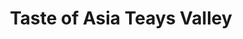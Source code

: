 ---
layout: place
title: "Taste of Asia Teays Valley"
permalink: /west-virginia/hurricane/taste-of-asia-teays-valley.html
stateAbbr: WV
stateName: West Virginia
cityName: Hurricane
seo:
  name: "Taste of Asia Teays Valley"
  type: Restaurant
  links: null
description: "Looking for sushi in Hurricane, West Virginia? Check out Taste of Asia Teays Valley for a delightful Japanese dining experience. Enjoy a variety of sushi and..."
place_id: ChIJsbLFxR-0SIgR_dUgOqOHx_0
photos:
  - name: >-
      places/ChIJsbLFxR-0SIgR_dUgOqOHx_0/photos/AeeoHcIUeBrMoo3FFbaxCHO31psDKGqXle72SLDjBT-qlabggtdwAxt506iPeoMrJfEwSY0uDCKZC-VFdpt2ppqaojW9bkqDbucoFYCCYwWOly1UDwzTnGLZxezmoc95FIAwTn5kPXT1UuTPbIBK7_6XYumMAhjI5HgSvm7Tf9Qau85X48u11NFjIMYPtxkt6ET6NXRy8y0jiuAkJqXyPNgnl8YgWu8-vV7tfMI1MTOZanlO68U84Pv2kr758pu-Z-CRMjFtZ1721R7SRmDhmKoqT20xtTq-kpHFh41mEdVhjpCVbh_11zb0s-ARjkp72Qw_kIfHJDzezFkk7VN0QEC6Krz28VqVHOe6DbBR8U7sm8h7TVkmGKHZiiPz-UrtLN9jArwO1igZVprLBdNOmtIkALQybE2hptyQSdJFBoy2ItPxHxo
    widthPx: 4800
    heightPx: 2700
    authorAttributions:
      - displayName: Jason R
        uri: https://maps.google.com/maps/contrib/107504597145434320981
        photoUri: >-
          https://lh3.googleusercontent.com/a/ACg8ocJytYF6IhSv-7044BQ6Eq1tXNQHgEtu7JU5Tk_ykz5FUBXRky_f=s100-p-k-no-mo
    flagContentUri: >-
      https://www.google.com/local/imagery/report/?cb_client=maps_api_places.places_api&image_key=!1e10!2sCIHM0ogKEICAgIDEnMy1vgE&hl=en-US
    googleMapsUri: >-
      https://www.google.com/maps/place//data=!3m4!1e2!3m2!1sCIHM0ogKEICAgIDEnMy1vgE!2e10!4m2!3m1!1s0x8848b41fc5c5b2b1:0xfdc787a33a20d5fd
  - name: >-
      places/ChIJsbLFxR-0SIgR_dUgOqOHx_0/photos/AeeoHcIcUTKaQO8kpbsNNzKbXDCqJdOYfnRFnWBXYQfn8O9BZ59PxOEWU3KyHvnpb0UFmzKoJ1l4i5Uut8E6-hWd3fFW1QLFe26Ty0GIZkuj_JIW1mfRG2eUd-6WZkrC1gEMHHU2N1Iy-a6VHruW75q5aXLEWt_ALm-L-Zgjm6iRAE3T-GVC-QLYfR3oPoMeN_XXtAgA-dI6PX8r4h7A9ARqLtoHylX61rJ0Fx3qZdszcRyIsztVlaTTF8nuE1n-asADHimA2gytCAe-xd5K7Vp1cdNPBfEMOJWxmvEZJ5ZJJPJ2T9gaFQTC8zhUsSg1T0K_19bQx3Y5nvpo_4CfmZ8U3ZJxkffPZjDeCTcyLKg4J6Wywp_DenHhKxtMZsV1WJZe_IJRS0d1YsKwUtkCREx9KEuaB9uwZLaOOyl-liqCanvOXQ
    widthPx: 4800
    heightPx: 3600
    authorAttributions:
      - displayName: James Elmore
        uri: https://maps.google.com/maps/contrib/115088025690713338596
        photoUri: >-
          https://lh3.googleusercontent.com/a-/ALV-UjWYZkMmIgyWhQFGs7qucAor3u_jQileFG7SPQcHRlES_aLon3nh=s100-p-k-no-mo
    flagContentUri: >-
      https://www.google.com/local/imagery/report/?cb_client=maps_api_places.places_api&image_key=!1e10!2sCIHM0ogKEICAgICh4qm6Uw&hl=en-US
    googleMapsUri: >-
      https://www.google.com/maps/place//data=!3m4!1e2!3m2!1sCIHM0ogKEICAgICh4qm6Uw!2e10!4m2!3m1!1s0x8848b41fc5c5b2b1:0xfdc787a33a20d5fd
  - name: >-
      places/ChIJsbLFxR-0SIgR_dUgOqOHx_0/photos/AeeoHcIkbRPWeyXdfwIa1iWPCpagLOhTrbDRnKjaDBF92YPT0O3sIFo7LYJFOHErvbs0fIYNunPBUkhLJNB--GyvEI9mRXhLkNGLidSJiu0G4slY960APVgrD3D12eDRDS34_fkMtVUbcIZsu16dISI21b9Uw0bvM5GdNMWR42ZXdKXG1hkMK5idA9-oeWkqgBdq61Du19fWknlvySOY6yMSfnOXN9YzMxx_vrKz7zvl8iaXWDov58B_cNILx64koZpJxJ-YMqTeD9zo_qAJdj-hIi6AeFjoC6HiDJAy9vTXTyjTnsvgYuMkHpe0WazTy6MX8ElrpzduXrjbs1a8FOdTbjTV_on6E2KHKGgwqXxAMBMAlo08sIeyYRNI2aniKM36uaiLvupp8HgnQNdvr4S0HY-soQOeDAe32JbTtgMnp20
    widthPx: 3600
    heightPx: 4800
    authorAttributions:
      - displayName: Sandraella Call
        uri: https://maps.google.com/maps/contrib/105827242332352651584
        photoUri: >-
          https://lh3.googleusercontent.com/a-/ALV-UjWHv61Ehj9vZmMLR_ozgl_l5mCj-iBjL6PKG4pJXSBYHaj8qzAt=s100-p-k-no-mo
    flagContentUri: >-
      https://www.google.com/local/imagery/report/?cb_client=maps_api_places.places_api&image_key=!1e10!2sCIHM0ogKEICAgIDT1PCBJg&hl=en-US
    googleMapsUri: >-
      https://www.google.com/maps/place//data=!3m4!1e2!3m2!1sCIHM0ogKEICAgIDT1PCBJg!2e10!4m2!3m1!1s0x8848b41fc5c5b2b1:0xfdc787a33a20d5fd
  - name: >-
      places/ChIJsbLFxR-0SIgR_dUgOqOHx_0/photos/AeeoHcJkye5edtwiDCO5wTxRZhcJmU6Xh1ZOYFmb-xKNWzaV3JGWJmedlWIkIqBkIPqslmZhEtXW6ZzQWZUfnyFBLvZAiQNWLDK40ArdH60hMk8-H0ME-5LDJv6H1gncDEAuFvYkQ7blyQDqh_7VzoubouLAAMzXCJiVGULW-xh4kjKD2arU8qtqyXK_2PABZhkxXiuy88qxG8FivDIGpTOYlWTN87kteb9UTSwkUOGxTp4Na3hQNLJs5jeZ74a7Edct3NF3ixJ9Meo9nO_devh4Bq-LgOb2Nafg_tmLgtXapTO1xjLz-iU-LuIKzMvY4O1Kv5QythJys1uQFAWCFcpQit5X2AZrzsbfx9ZIPEvxNuwT89x8-Zfg_9ZTt8TpgjRQnFwUWlRdgiRd6V2pJR6VOlpNIk0zoMwgpSE0qXsf-dc3bM7S
    widthPx: 4032
    heightPx: 3024
    authorAttributions:
      - displayName: Sid C
        uri: https://maps.google.com/maps/contrib/102574205788486530869
        photoUri: >-
          https://lh3.googleusercontent.com/a-/ALV-UjXpnWdkhz_fDApNu-qcUMoMc6EeccDmB01i4_vkfsUiaZrov-o1KA=s100-p-k-no-mo
    flagContentUri: >-
      https://www.google.com/local/imagery/report/?cb_client=maps_api_places.places_api&image_key=!1e10!2sCIHM0ogKEICAgICGoKL2lwE&hl=en-US
    googleMapsUri: >-
      https://www.google.com/maps/place//data=!3m4!1e2!3m2!1sCIHM0ogKEICAgICGoKL2lwE!2e10!4m2!3m1!1s0x8848b41fc5c5b2b1:0xfdc787a33a20d5fd
  - name: >-
      places/ChIJsbLFxR-0SIgR_dUgOqOHx_0/photos/AeeoHcJmNey5Ps08ilM_kHQlDdlIcOaygeyygruC0U1350GcUyQvaoRsOsRm5leS1ReqIj3nw2WgTEuYLDJ5HqIS9N-RBWzzTL3m74GoCdGBY66_ngtTcNZDGpFdacxJJqwOLMOwwguDLKcLU7CUnODJ6cPjzqcDOJCg5Swf63EwWdq3R27S-kz7iUJ_HFnReqCJVW5zD1n57_7SQKdP4cAl5YmEHwp0_8phZlX4km_vOhhJ7mGlkmXiV_Rd_aisdvrJpJHaj8uVnI2DAipRKWkGfP1CnvfzXwVWywPX7OXFxNyKO1FD1AGzR8UvuEtDkeDoPdJdOQRcdC2u_IIkoG6F5NFqEcZHFSTHGCHLZg_pwFh3GZuFEneHoENgMkgVHmMLeDWgWhhiR8TDrP5H2jSYxtJjNeAgnU2pjQmLcCGFIBU
    widthPx: 3024
    heightPx: 4032
    authorAttributions:
      - displayName: Mark Tremel
        uri: https://maps.google.com/maps/contrib/104121381192844337536
        photoUri: >-
          https://lh3.googleusercontent.com/a-/ALV-UjVefhp-JA1RagHngtELUiYYnIwamUfAa5zfwj-ECPBDeUAUQ88juw=s100-p-k-no-mo
    flagContentUri: >-
      https://www.google.com/local/imagery/report/?cb_client=maps_api_places.places_api&image_key=!1e10!2sCIHM0ogKEICAgMDw58HhQQ&hl=en-US
    googleMapsUri: >-
      https://www.google.com/maps/place//data=!3m4!1e2!3m2!1sCIHM0ogKEICAgMDw58HhQQ!2e10!4m2!3m1!1s0x8848b41fc5c5b2b1:0xfdc787a33a20d5fd
  - name: >-
      places/ChIJsbLFxR-0SIgR_dUgOqOHx_0/photos/AeeoHcJJwwp5CLs0khE8AHcPVoaDF4kPuVhQ09XLImrtUFw1sB2S22oaBpoDLR-qsAyTXhTi9qomM-_hDIwW9DrwfYI6_828BUXJlf8NKMYJ1SsAgEPJWBR1Hahf0fPlZ0WCA701OQAmKL-prDCHneD-NcgUT8bU1HI4MdyfO6nM9cRiCB1EcyAe5GF-y1LTvig0UtpdVl7WHNbXyWxz0FzV-roAO1hszZ9GoPqBWD1qPIdwnYPfjrL0Kek9h8kXfXzvff20etSIczsSnTdg5cxFWjC-ixoavfrYV7OjFpw4nqEKK6RrV8fuOo1DZZXDEFpSgtxo4IVqcXbX36pbEsvcmWsmoNbEhZyLmTNKqRKDwpPAXji76vJdIrdip0lwtxRYNoPRPTtudj0F437WA-RcvlFhlKBFxH4DDC6H4PmT-1FHSSvH
    widthPx: 3024
    heightPx: 4032
    authorAttributions:
      - displayName: Laeeq Ahmed
        uri: https://maps.google.com/maps/contrib/105744201125683444958
        photoUri: >-
          https://lh3.googleusercontent.com/a-/ALV-UjUXfrnUcTW9EXquWPRtP12eEwGf1zTZ5af_XK-oH6NTUCg3nieLIw=s100-p-k-no-mo
    flagContentUri: >-
      https://www.google.com/local/imagery/report/?cb_client=maps_api_places.places_api&image_key=!1e10!2sCIHM0ogKEICAgIDz25mu1gE&hl=en-US
    googleMapsUri: >-
      https://www.google.com/maps/place//data=!3m4!1e2!3m2!1sCIHM0ogKEICAgIDz25mu1gE!2e10!4m2!3m1!1s0x8848b41fc5c5b2b1:0xfdc787a33a20d5fd
  - name: >-
      places/ChIJsbLFxR-0SIgR_dUgOqOHx_0/photos/AeeoHcIdpBJmAm-T9OsyTxop0_Y-VD-SssApwOMDCPBu_cgVH7I86fVyoaomFnxUlHW8CFNJZNu78IVywBPLbaSGOkUZfLy3-1Z1EoJaoFsAFJqp0Yk6E0IyDGv5KbC9ZexSMf3htI-zmTreUeQCwse7LcHi8dTN-FXbCbqyc4kbVW6o-6-b1RYTO2IMHEIKgLAIqnNfPSz4XV9612P6FIl--ngrd_KcvDeqlrGkKoo07WRA05ze9jAXGZAEkYjnW0vDU1AkOuliqELjYdF83SkIb-lDGUf-oK8M4effbOwjTNAQGP6LekwXRZfxm-hnufcNAhpCAbk98wpElPBpBRlTLfYXYdtgtI9SHqKbaic8PhKVAd_pKs0CvNXxy6pBv8b9z2i6S__Ld4PtmXrmLQ98oi9MUYMzKY-HZk3dOrePL7T1HUY
    widthPx: 3024
    heightPx: 4032
    authorAttributions:
      - displayName: Sandraella Call
        uri: https://maps.google.com/maps/contrib/105827242332352651584
        photoUri: >-
          https://lh3.googleusercontent.com/a-/ALV-UjWHv61Ehj9vZmMLR_ozgl_l5mCj-iBjL6PKG4pJXSBYHaj8qzAt=s100-p-k-no-mo
    flagContentUri: >-
      https://www.google.com/local/imagery/report/?cb_client=maps_api_places.places_api&image_key=!1e10!2sCIHM0ogKEICAgIDJmZrP7wE&hl=en-US
    googleMapsUri: >-
      https://www.google.com/maps/place//data=!3m4!1e2!3m2!1sCIHM0ogKEICAgIDJmZrP7wE!2e10!4m2!3m1!1s0x8848b41fc5c5b2b1:0xfdc787a33a20d5fd
  - name: >-
      places/ChIJsbLFxR-0SIgR_dUgOqOHx_0/photos/AeeoHcLQVOPai-ATHX1HLYbC0optiN3dpm6XB7FEj2MWhePfSEuCWSDwkRxbGw-WTo_qJ7gf18opTWk3jvjwS5bZyzAHyZRMITLgCuOfZcHsyTKwLE-40sI_OSB6pQfx6dAbgMXUsIA7itZV_mJhYfuhWRZbpTLwpgtc633ROmsJsDyvCqW9_DwPqfFmf8tLwaJsE-kc4Zv2eKD7r3nWRJUvdwp_ZDnZzfORRmQFImabuhvj1KrIHkboDFeMJOx2s0Ooj85dPDqkZxibkhHFt3JCOyN7Dk5uPzOYSCy2LXb6A_rjSSqHygoG7DG5TOVsv17zIBY7_mWmTSfoEsENRl4G_HNPMf71fZBj_db2aIkp4vxXzbbWz_ZB00X3boNlXWnTuhtD82FMI8E0iMkMJVPSYDU2ge-6x-zC5BZ9UH73kJzHVGX-
    widthPx: 3024
    heightPx: 4032
    authorAttributions:
      - displayName: Laeeq Ahmed
        uri: https://maps.google.com/maps/contrib/105744201125683444958
        photoUri: >-
          https://lh3.googleusercontent.com/a-/ALV-UjUXfrnUcTW9EXquWPRtP12eEwGf1zTZ5af_XK-oH6NTUCg3nieLIw=s100-p-k-no-mo
    flagContentUri: >-
      https://www.google.com/local/imagery/report/?cb_client=maps_api_places.places_api&image_key=!1e10!2sCIHM0ogKEICAgIDz28nDtAE&hl=en-US
    googleMapsUri: >-
      https://www.google.com/maps/place//data=!3m4!1e2!3m2!1sCIHM0ogKEICAgIDz28nDtAE!2e10!4m2!3m1!1s0x8848b41fc5c5b2b1:0xfdc787a33a20d5fd
  - name: >-
      places/ChIJsbLFxR-0SIgR_dUgOqOHx_0/photos/AeeoHcISgp1PCsx1jwaFTAZegb3od3SCwIQgllX30WFp_imkihJFakDRv8LQW84RLaRboWlTqtDBB5LNoWvodmSMkfqUHx4yKi_hMz9AybJMxb3arw_HGJYR0g8sZ6gzJg2G41snN-CPyhfERBCsalgJYVg3FxHsLtpOXPandmOAplIvRniK1pPVurM3W-CncSiHt8YdU4KZqln5OqohNp1KHYAVXBbi1ApK3tkDtQOdSTmyDdcPjEBqEbD3kKoguGOKqnaau2FieAtey7dn_p45nq1fz6zi_o5YKuvL8-Ql2fvJ-uo39q8IGhNUFuCR-zRWuxIfhytNLtB7Tp9f6OilwiJFcGR9uBPcW3SvZBNewSaJ-b_OaYSl7CMI3G9Mh3OjRCRaszqwkXWQviYhBaKM9Ak17aYRwhHGxPu_ZR-sZqLC3f-z
    widthPx: 4032
    heightPx: 3024
    authorAttributions:
      - displayName: Joe Wall
        uri: https://maps.google.com/maps/contrib/108945175281682423728
        photoUri: >-
          https://lh3.googleusercontent.com/a-/ALV-UjX9wRr0mxZh47mxFbzldmO0jgI1K88nCGrPpUTpv1TaGYyRqq2r=s100-p-k-no-mo
    flagContentUri: >-
      https://www.google.com/local/imagery/report/?cb_client=maps_api_places.places_api&image_key=!1e10!2sCIHM0ogKEICAgIDZo6ms1gE&hl=en-US
    googleMapsUri: >-
      https://www.google.com/maps/place//data=!3m4!1e2!3m2!1sCIHM0ogKEICAgIDZo6ms1gE!2e10!4m2!3m1!1s0x8848b41fc5c5b2b1:0xfdc787a33a20d5fd
  - name: >-
      places/ChIJsbLFxR-0SIgR_dUgOqOHx_0/photos/AeeoHcLBGKwTdNRfWXma0pyA-Jtou0CsY_ig-cNBIyyp8-3T_dWjHTYhjW5wissley5VVgti3Kto3wQsgUkqZ75A9FfIkw4h2LK7feUKMZgY8v_ImNtf6xhTM5hRr3UXOJRWcZ-6P7w5cRrCnbkhu19sGk6HJZjShZbw-7WxtHTBm10KUPvLnAz0SbCTPZZsy1Y72Ggujddcp19b19JT8njl4geDiG2T9FcUlTapS9hs4oqvIyEJ8chbMv3qdw2PvSQjKGWtZsgT29U2JGI7PijDFtuwXr4IDEOlVuIeUR1pQ1UnwXgsZjEqFGZ33YlrgY_Xreohx7P2N_ZiUeUArgdWOy0aBJRFPJXP_giPr4_b1gEmHIFHL24qNS89AYg40lI7xwl_1r0j_XghCURI2Vb4vcaHLBPWt0ixlJ71h7c0RAbAVQ
    widthPx: 4032
    heightPx: 3024
    authorAttributions:
      - displayName: Mark Tremel
        uri: https://maps.google.com/maps/contrib/104121381192844337536
        photoUri: >-
          https://lh3.googleusercontent.com/a-/ALV-UjVefhp-JA1RagHngtELUiYYnIwamUfAa5zfwj-ECPBDeUAUQ88juw=s100-p-k-no-mo
    flagContentUri: >-
      https://www.google.com/local/imagery/report/?cb_client=maps_api_places.places_api&image_key=!1e10!2sCIHM0ogKEICAgMDw58HhAQ&hl=en-US
    googleMapsUri: >-
      https://www.google.com/maps/place//data=!3m4!1e2!3m2!1sCIHM0ogKEICAgMDw58HhAQ!2e10!4m2!3m1!1s0x8848b41fc5c5b2b1:0xfdc787a33a20d5fd
address: 1 Liberty Square Dr, Hurricane, WV 25526, USA
street: 1 Liberty Square Dr
city: Hurricane
state: WV
zip: '25526'
country: USA
neighborhood: null
latitude: '38.459275'
longitude: '-81.933515'
accessibility_options:
  wheelchairAccessibleParking: true
  wheelchairAccessibleEntrance: true
  wheelchairAccessibleRestroom: true
  wheelchairAccessibleSeating: true
business_status: OPERATIONAL
name: Taste of Asia Teays Valley
google_maps_links:
  directionsUri: >-
    https://www.google.com/maps/dir//''/data=!4m7!4m6!1m1!4e2!1m2!1m1!1s0x8848b41fc5c5b2b1:0xfdc787a33a20d5fd!3e0
  placeUri: https://maps.google.com/?cid=18286733947085837821
  writeAReviewUri: >-
    https://www.google.com/maps/place//data=!4m3!3m2!1s0x8848b41fc5c5b2b1:0xfdc787a33a20d5fd!12e1
  reviewsUri: >-
    https://www.google.com/maps/place//data=!4m4!3m3!1s0x8848b41fc5c5b2b1:0xfdc787a33a20d5fd!9m1!1b1
  photosUri: >-
    https://www.google.com/maps/place//data=!4m3!3m2!1s0x8848b41fc5c5b2b1:0xfdc787a33a20d5fd!10e5
primary_type: Asian Restaurant
opening_hours:
  regular: null
  current: null
secondary_opening_hours:
  regular:
    weekdayDescriptions: null
    type: null
  current:
    weekdayDescriptions: null
    type: null
phone: null
price_level: null
price_range: null
rating: null
rating_count: 0
website: null
reviews: null
parking_options: null
payment_options: null
allow_dogs: null
curbside_pickup: null
delivery: null
dine_in: null
good_for_children: null
good_for_groups: null
good_for_sports: null
live_music: null
menu_for_children: null
outdoor_seating: null
reservable: null
restroom: null
serves_beer: null
serves_breakfast: null
serves_brunch: null
serves_cocktails: null
serves_coffee: null
serves_dinner: null
serves_dessert: null
serves_lunch: null
serves_vegetarian_food: null
serves_wine: null
takeout: null
summary: null

---